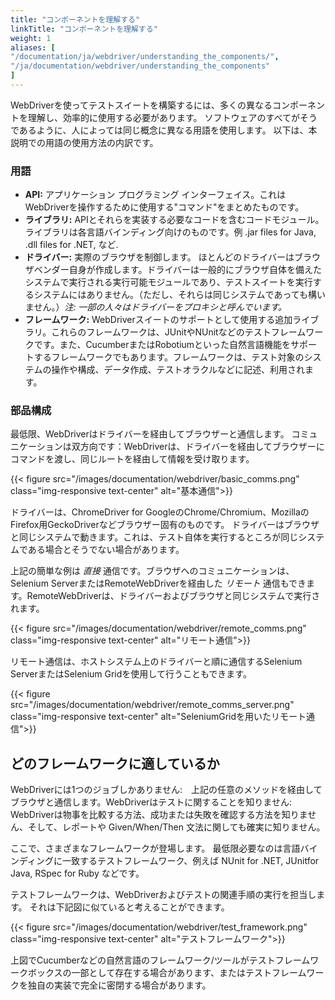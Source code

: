 ```yaml
---
title: "コンポーネントを理解する"
linkTitle: "コンポーネントを理解する"
weight: 1
aliases: [
"/documentation/ja/webdriver/understanding_the_components/",
"/ja/documentation/webdriver/understanding_the_components"
]
---
```


WebDriverを使ってテストスイートを構築するには、多くの異なるコンポーネントを理解し、効率的に使用する必要があります。
ソフトウェアのすべてがそうであるように、人によっては同じ概念に異なる用語を使用します。
以下は、本説明での用語の使用方法の内訳です。

### 用語

* **API:** アプリケーション プログラミング インターフェイス。これはWebDriverを操作するために使用する"コマンド"をまとめたものです。
* **ライブラリ:** APIとそれらを実装する必要なコードを含むコードモジュール。
ライブラリは各言語バインディング向けのものです。例 .jar
files for Java, .dll files for .NET, など.
* **ドライバー:** 実際のブラウザを制御します。
ほとんどのドライバーはブラウザベンダー自身が作成します。ドライバーは一般的にブラウザ自体を備えたシステムで実行される実行可能モジュールであり、テストスイートを実行するシステムにはありません。（ただし、それらは同じシステムであっても構いません。）_注: 一部の人々はドライバーをプロキシと呼んでいます。_
* **フレームワーク:** WebDriverスイートのサポートとして使用する追加ライブラリ。これらのフレームワークは、JUnitやNUnitなどのテストフレームワークです。また、CucumberまたはRobotiumといった自然言語機能をサポートするフレームワークでもあります。フレームワークは、テスト対象のシステムの操作や構成、データ作成、テストオラクルなどに記述、利用されます。

### 部品構成
最低限、WebDriverはドライバーを経由してブラウザーと通信します。
コミュニケーションは双方向です：WebDriverは、ドライバーを経由してブラウザーにコマンドを渡し、同じルートを経由して情報を受け取ります。

{{< figure src="/images/documentation/webdriver/basic_comms.png" class="img-responsive text-center" alt="基本通信">}}

ドライバーは、ChromeDriver for GoogleのChrome/Chromium、MozillaのFirefox用GeckoDriverなどブラウザー固有のものです。
ドライバーはブラウザと同じシステムで動きます。これは、テスト自体を実行するところが同じシステムである場合とそうでない場合があります。

上記の簡単な例は _直接_ 通信です。ブラウザへのコミュニケーションは、Selenium ServerまたはRemoteWebDriverを経由した _リモート_ 通信もできます。RemoteWebDriverは、ドライバーおよびブラウザと同じシステムで実行されます。

{{< figure src="/images/documentation/webdriver/remote_comms.png" class="img-responsive text-center" alt="リモート通信">}}

リモート通信は、ホストシステム上のドライバーと順に通信するSelenium ServerまたはSelenium Gridを使用して行うこともできます。

{{< figure src="/images/documentation/webdriver/remote_comms_server.png" class="img-responsive text-center" alt="SeleniumGridを用いたリモート通信">}}

## どのフレームワークに適しているか

WebDriverには1つのジョブしかありません:　上記の任意のメソッドを経由してブラウザと通信します。WebDriverはテストに関することを知りません:　WebDriverは物事を比較する方法、成功または失敗を確認する方法を知りません、そして、レポートや Given/When/Then 文法に関しても確実に知りません。

ここで、さまざまなフレームワークが登場します。
最低限必要なのは言語バインディングに一致するテストフレームワーク、例えば NUnit for .NET, JUnitfor Java, RSpec for Ruby などです。

テストフレームワークは、WebDriverおよびテストの関連手順の実行を担当します。
それは下記図に似ていると考えることができます。

{{< figure src="/images/documentation/webdriver/test_framework.png" class="img-responsive text-center" alt="テストフレームワーク">}}

上図でCucumberなどの自然言語のフレームワーク/ツールがテストフレームワークボックスの一部として存在する場合があります、またはテストフレームワークを独自の実装で完全に密閉する場合があります。
